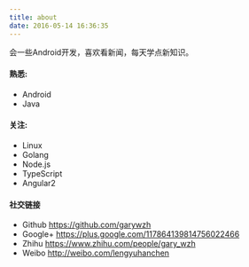 ```yaml
---
title: about
date: 2016-05-14 16:36:35
---
```


会一些Android开发，喜欢看新闻，每天学点新知识。

#### 熟悉:

- Android
- Java

#### 关注:

- Linux
- Golang
- Node.js
- TypeScript
- Angular2

#### 社交链接

- Github https://github.com/garywzh
- Google+ https://plus.google.com/117864139814756022466
- Zhihu https://www.zhihu.com/people/gary_wzh
- Weibo http://weibo.com/lengyuhanchen
